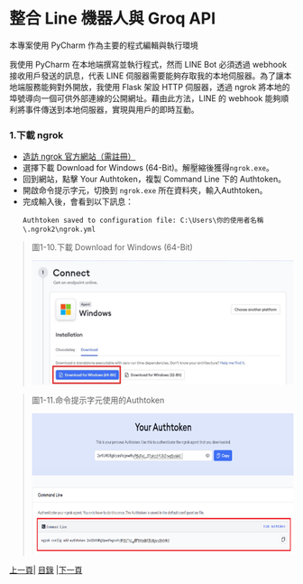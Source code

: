 # 整合 Line 機器人與 Groq API
本專案使用 PyCharm 作為主要的程式編輯與執行環境

我使用 PyCharm 在本地端撰寫並執行程式，然而 LINE Bot 必須透過 webhook 接收用戶發送的訊息，代表 LINE 伺服器需要能夠存取我的本地伺服器。為了讓本地端服務能夠對外開放，我使用 Flask 架設 HTTP 伺服器，透過 ngrok 將本地的埠號導向一個可供外部連線的公開網址。藉由此方法，LINE 的 webhook 能夠順利將事件傳送到本地伺服器，實現與用戶的即時互動。

### 1.下載 ngrok
* [造訪 ngrok 官方網站（需註冊）](https://ngrok.com/)
* 選擇下載 Download for Windows (64-Bit)。解壓縮後獲得`ngrok.exe`。
* 回到網站，點擊 Your Authtoken，複製 Command Line 下的 Authtoken。
* 開啟命令提示字元，切換到 `ngrok.exe` 所在資料夾，輸入Authtoken。
* 完成輸入後，會看到以下訊息：
  ```
  Authtoken saved to configuration file: C:\Users\你的使用者名稱\.ngrok2\ngrok.yml
  ```
>圖1-10.下載 Download for Windows (64-Bit)
>
><img src="Photos/RAG_10.jpg" alt="RAG流程圖" width="500" height="220"/>

>圖1-11.命令提示字元使用的Authtoken
>
><img src="Photos/RAG_11.jpg" alt="RAG流程圖" width="650" height="250"/>


[上一頁](STEP_2.md)| [目錄](README.md) |[下一頁](STEP_4.md)
